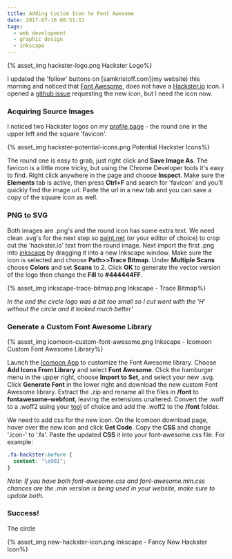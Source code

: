 ```yaml
---
title: Adding Custom Icon to Font Awesome
date: 2017-07-16 08:51:11
tags:
  - web development
  - graphic design
  - inkscape
---
```



{% asset_img hackster-logo.png Hackster Logo%}


I updated the 'follow' buttons on [samkristoff.com](my website) this morning and noticed that [Font Awesome](http://fontawesome.io/), does not have a [Hackster.io](https://www.hackster.io) icon.  I opened a [github issue](https://github.com/FortAwesome/Font-Awesome/issues/11298) requesting the new icon, but I need the icon now.

### Acquiring Source Images 
I noticed two Hackster logos on my [profile page](https://www.hackster.io/samkristoff) - the round one in the upper left and the square 'favicon'.  

{% asset_img hackster-potential-icons.png Potential Hackster Icons%}

The round one is easy to grab, just right click and **Save Image As**.  The favicon is a little more tricky, but using the Chrome Developer tools it's easy to find.  Right click anywhere in the page and choose **Inspect**.  Make sure the  **Elements**  tab is active, then press **Ctrl+F** and search for 'favicon' and you'll quickly find the image url.  Paste the url in a new tab and you can save a copy of the square icon as well.

### PNG to SVG

Both images are .png's and the round icon has some extra text.  We need clean .svg's for the next step so [paint.net](https://www.getpaint.net/) (or your editor of choice) to crop out the 'hackster.io' text from the round image.  Next import the first .png into [inkscape](https://inkscape.org/en/) by dragging it into a new Inkscape window.  Make sure the icon is selected and choose **Path>>Trace Bitmap**.  Under **Multiple Scans** choose **Colors** and set **Scans** to 2.  Click **OK** to generate the vector version of the logo then change the **Fill** to **#444444FF**.

{% asset_img inkscape-trace-bitmap.png Inkscape - Trace Bitmap%}

*In the end the circle logo was a bit too small so I cut went with the 'H' without the circle and it looked much better'*

### Generate a Custom Font Awesome Library

{% asset_img icomoon-custom-font-awesome.png Inkscape - Icomoon Custom Font Awesome Library%}

Launch the [Icomoon App](https://icomoon.io/app) to customize the Font Awesome library.  Choose **Add Icons From Library** and select **Font Awesome**.  Click the hamburger menu in the upper right, choose **Import to Set**, and select your new .svg.  Click **Generate Font** in the lower right and download the new custom Font Awesome library.  Extract the .zip and rename all the files in **/font** to **fontawesome-webfont**, leaving the extensions unaltered.  Convert the .woff to a .woff2 using your [tool](https://everythingfonts.com/woff-to-woff2) of choice and add the .woff2 to the **/font** folder.

We need to add css for the new icon.  On the Icomoon download page, hover over the new icon and click **Get Code**.  Copy the **CSS** and change '.icon-' to '.fa'.  Paste the updated **CSS** it into your font-awesome.css file.  For example:

```CSS
.fa-hackster:before {
  content: "\e901";
}
```

*Note: If you have both font-awesome.css and font-awesome.min.css chances are the .min version is being used in your website, make sure to update both.*


### Success!

The circle 

{% asset_img new-hackster-icon.png Inkscape - Fancy New Hackster Icon%}

